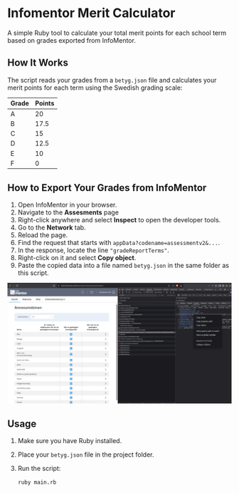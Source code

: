 # Infomentor Merit Calculator

A simple Ruby tool to calculate your total merit points for each school term based on grades exported from InfoMentor.

## How It Works

The script reads your grades from a `betyg.json` file and calculates your merit points for each term using the Swedish grading scale:

| Grade | Points |
| ----- | ------ |
| A     | 20     |
| B     | 17.5   |
| C     | 15     |
| D     | 12.5   |
| E     | 10     |
| F     | 0      |

## How to Export Your Grades from InfoMentor

1. Open InfoMentor in your browser.
2. Navigate to the **Assesments** page
3. Right-click anywhere and select **Inspect** to open the developer tools.
4. Go to the **Network** tab.
5. Reload the page.
6. Find the request that starts with `appData?codename=assessmentv2&...`.
7. In the response, locate the line `"gradeReportTerms"`.
8. Right-click on it and select **Copy object**.
9. Paste the copied data into a file named `betyg.json` in the same folder as this script.

![Screenshot](images/image.png)

## Usage

1. Make sure you have Ruby installed.

2. Place your `betyg.json` file in the project folder.

3. Run the script:
   
   ```sh
   ruby main.rb
   ```
